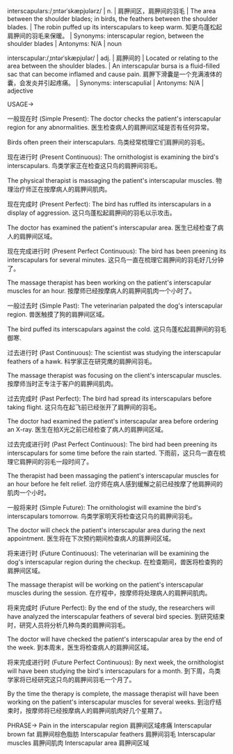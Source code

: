 interscapulars:/ˌɪntərˈskæpjʊlərz/ | n. | 肩胛间区，肩胛间的羽毛 | The area between the shoulder blades; in birds, the feathers between the shoulder blades. | The robin puffed up its interscapulars to keep warm.  知更鸟蓬松起肩胛间的羽毛来保暖。 |  Synonyms: interscapular region, between the shoulder blades | Antonyms: N/A | noun

interscapular:/ˌɪntərˈskæpjʊlər/ | adj. | 肩胛间的 | Located or relating to the area between the shoulder blades. | An interscapular bursa is a fluid-filled sac that can become inflamed and cause pain.  肩胛下滑囊是一个充满液体的囊，会发炎并引起疼痛。 | Synonyms: interscapulial | Antonyms: N/A | adjective



USAGE->

一般现在时 (Simple Present):
The doctor checks the patient's interscapular region for any abnormalities. 医生检查病人的肩胛间区域是否有任何异常。

Birds often preen their interscapulars. 鸟类经常梳理它们肩胛间的羽毛。


现在进行时 (Present Continuous):
The ornithologist is examining the bird's interscapulars. 鸟类学家正在检查这只鸟的肩胛间羽毛。

The physical therapist is massaging the patient's interscapular muscles.  物理治疗师正在按摩病人的肩胛间肌肉。


现在完成时 (Present Perfect):
The bird has ruffled its interscapulars in a display of aggression. 这只鸟蓬松起肩胛间的羽毛以示攻击。

The doctor has examined the patient's interscapular area. 医生已经检查了病人的肩胛间区域。


现在完成进行时 (Present Perfect Continuous):
The bird has been preening its interscapulars for several minutes. 这只鸟一直在梳理它肩胛间的羽毛好几分钟了。

The massage therapist has been working on the patient's interscapular muscles for an hour. 按摩师已经按摩病人的肩胛间肌肉一个小时了。


一般过去时 (Simple Past):
The veterinarian palpated the dog's interscapular region. 兽医触摸了狗的肩胛间区域。

The bird puffed its interscapulars against the cold. 这只鸟蓬松起肩胛间的羽毛御寒.


过去进行时 (Past Continuous):
The scientist was studying the interscapular feathers of a hawk. 科学家正在研究鹰的肩胛间羽毛。

The massage therapist was focusing on the client's interscapular muscles. 按摩师当时正专注于客户的肩胛间肌肉。


过去完成时 (Past Perfect):
The bird had spread its interscapulars before taking flight. 这只鸟在起飞前已经张开了肩胛间的羽毛。

The doctor had examined the patient's interscapular area before ordering an X-ray. 医生在拍X光之前已经检查了病人的肩胛间区域。


过去完成进行时 (Past Perfect Continuous):
The bird had been preening its interscapulars for some time before the rain started.  下雨前，这只鸟一直在梳理它肩胛间的羽毛一段时间了。

The therapist had been massaging the patient's interscapular muscles for an hour before he felt relief.  治疗师在病人感到缓解之前已经按摩了他肩胛间的肌肉一个小时。


一般将来时 (Simple Future):
The ornithologist will examine the bird's interscapulars tomorrow. 鸟类学家明天将检查这只鸟的肩胛间羽毛。

The doctor will check the patient's interscapular area during the next appointment. 医生将在下次预约期间检查病人的肩胛间区域。


将来进行时 (Future Continuous):
The veterinarian will be examining the dog's interscapular region during the checkup.  在检查期间，兽医将检查狗的肩胛间区域。

The massage therapist will be working on the patient's interscapular muscles during the session.  在疗程中，按摩师将处理病人的肩胛间肌肉。


将来完成时 (Future Perfect):
By the end of the study, the researchers will have analyzed the interscapular feathers of several bird species. 到研究结束时，研究人员将分析几种鸟类的肩胛间羽毛。

The doctor will have checked the patient's interscapular area by the end of the week. 到本周末，医生将检查病人的肩胛间区域。


将来完成进行时 (Future Perfect Continuous):
By next week, the ornithologist will have been studying the bird's interscapulars for a month. 到下周，鸟类学家将已经研究这只鸟的肩胛间羽毛一个月了。

By the time the therapy is complete, the massage therapist will have been working on the patient's interscapular muscles for several weeks.  到治疗结束时，按摩师将已经按摩病人的肩胛间肌肉好几个星期了。


PHRASE->
Pain in the interscapular region 肩胛间区域疼痛
Interscapular brown fat 肩胛间棕色脂肪
Interscapular feathers 肩胛间羽毛
Interscapular muscles 肩胛间肌肉
Interscapular area 肩胛间区域
